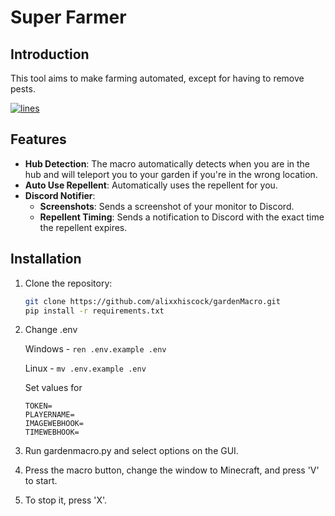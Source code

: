 # Super Farmer

## Introduction
This tool aims to make farming automated, except for having to remove pests.

<a href="https://github.com/alixxhiscock/gardenMacro/graphs/code-frequency" target="_blank">
    <img src="https://tokei.rs/b1/github/alixxhiscock/gardenMacro" alt="lines">
</a>

## Features
- **Hub Detection**: The macro automatically detects when you are in the hub and will teleport you to your garden if you're in the wrong location.
- **Auto Use Repellent**: Automatically uses the repellent for you.
- **Discord Notifier**:
  - **Screenshots**: Sends a screenshot of your monitor to Discord.
  - **Repellent Timing**: Sends a notification to Discord with the exact time the repellent expires.

## Installation

1. Clone the repository:
   ```bash
   git clone https://github.com/alixxhiscock/gardenMacro.git
   pip install -r requirements.txt
2. Change .env
   
   Windows - `ren .env.example .env`

   
   Linux - `mv .env.example .env`


   Set values for  
   ```
   TOKEN=
   PLAYERNAME=
   IMAGEWEBHOOK=
   TIMEWEBHOOK=
   ```
3. Run gardenmacro.py and select options on the GUI.
4. Press the macro button, change the window to Minecraft, and press 'V' to start.
5. To stop it, press 'X'.
   

